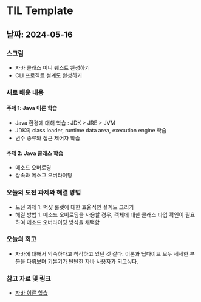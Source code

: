 # TIL Template

## 날짜: 2024-05-16

### 스크럼
- 자바 클래스 미니 퀘스트 완성하기
- CLI 프로젝트 설계도 완성하기

### 새로 배운 내용
#### 주제 1: Java 이론 학습
- Java 환경에 대해 학습 : JDK > JRE > JVM
- JDK의 class loader, runtime data area, execution engine 학습
- 변수 종류와 접근 제어자 학습

#### 주제 2: Java 클래스 학습
- 메소드 오버로딩
- 상속과 메소그 오버라이딩

### 오늘의 도전 과제와 해결 방법
- 도전 과제 1: 벅샷 룰렛에 대한 효율적인 설계도 그리기
- 해결 방법 1: 메소드 오버로딩을 사용할 경우, 객체에 대한 클래스 타입 확인이 필요하여 메소드 오버라이딩 방식을 채택함

### 오늘의 회고
- 자바에 대해서 익숙하다고 착각하고 있던 것 같다. 이론과 딥다이브 모두 세세한 부분을 다뤄보며 기본기가 탄탄한 자바 사용자가 되고싶다.

### 참고 자료 및 링크
- [자바 이론 학습](https://velog.io/@localhosthj/0516-JAVA-이론-공부하기)

